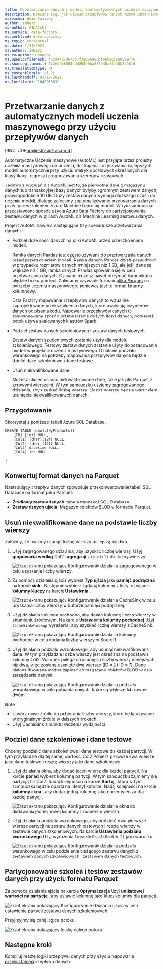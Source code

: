 ```yaml
---
title: Przetwarzanie danych z modeli zautomatyzowanych uczenia maszynowego (AutoML) przy użyciu przepływów danych
description: Dowiedz się, jak używać przepływów danych Azure Data Factory do przetwarzania danych z modeli zautomatyzowanych uczenia maszynowego (AutoML).
services: data-factory
author: amberz
co-author: ATLArcht
ms.service: data-factory
ms.workload: data-services
ms.topic: conceptual
ms.date: 1/31/2021
ms.author: amberz
ms.co-author: Donnana
ms.openlocfilehash: 45cd44cc0678b7f3a006a88bf66be2bca091af76
ms.sourcegitcommit: 772eb9c6684dd4864e0ba507945a83e48b8c16f0
ms.translationtype: MT
ms.contentlocale: pl-PL
ms.lasthandoff: 03/19/2021
ms.locfileid: "104595383"
---
```

# <a name="process-data-from-automated-machine-learning-models-by-using-data-flows"></a>Przetwarzanie danych z automatycznych modeli uczenia maszynowego przy użyciu przepływów danych

[!INCLUDE[appliesto-adf-asa-md](includes/appliesto-adf-asa-md.md)]

Automatyczne Uczenie maszynowe (AutoML) jest przyjęte przez projekty uczenia maszynowego do uczenia, dostrajania i uzyskiwania najlepszych modeli automatycznie przy użyciu metryk docelowych określonych dla klasyfikacji, regresji i prognozowania szeregów czasowych.

Jednym z wyzwań dla AutoML jest to, że pierwotne dane z magazynu danych lub transakcyjnej bazy danych byłyby ogromnym zestawem danych, prawdopodobnie 10 GB. Duży zestaw danych wymaga dłuższego czasu do uczenia modeli, dlatego zalecamy zoptymalizowanie przetwarzania danych przed przeszkoleniem Azure Machine Learning modeli. W tym samouczku przedstawiono sposób użycia Azure Data Factory do partycjonowania zestawu danych w plikach AutoML dla Machine Learning zestawu danych.

Projekt AutoML zawiera następujące trzy scenariusze przetwarzania danych:

* Podziel duże ilości danych na pliki AutoML przed przeszkoleniem modeli.

     [Ramka danych Pandas](https://pandas.pydata.org/pandas-docs/stable/getting_started/overview.html) jest często używana do przetwarzania danych przed przeszkoleniem modeli. Ramka danych Pandas działa prawidłowo w przypadku rozmiarów danych mniejszych niż 1 GB, ale jeśli dane są większe niż 1 GB, ramka danych Pandas spowalnia się w celu przetwarzania danych. Czasami możesz nawet otrzymać komunikat o błędzie braku pamięci. Zalecamy używanie formatu [pliku Parquet](https://parquet.apache.org/) na potrzeby uczenia maszynowego, ponieważ jest to format binarny kolumnowy.
    
     Data Factory mapowanie przepływów danych to wizualnie zaprojektowane przekształcenia danych, które uwalniają inżynierów danych od pisania kodu. Mapowanie przepływów danych to zaawansowany sposób przetwarzania dużych ilości danych, ponieważ potok używa skalowanych klastrów Spark.

* Podziel zestaw danych szkoleniowych i zestaw danych testowych.
    
    Zestaw danych szkoleniowych zostanie użyty dla modelu szkoleniowego. Testowy zestaw danych zostanie użyty do oszacowania modeli w projekcie uczenia maszynowego. Działanie podziału warunkowego na potrzeby mapowania przepływów danych będzie dzielić dane szkoleniowe i dane testowe.

* Usuń niekwalifikowane dane.

    Możesz chcieć usunąć niekwalifikowane dane, takie jak plik Parquet z zerowymi wierszami. W tym samouczku użyjemy zagregowanego działania, aby uzyskać liczbę wierszy. Liczba wierszy będzie warunkiem usunięcia niekwalifikowanych danych.

## <a name="preparation"></a>Przygotowanie

Skorzystaj z poniższej tabeli Azure SQL Database.

```
CREATE TABLE [dbo].[MyProducts](
    [ID] [int] NULL,
    [Col1] [char](124) NULL,
    [Col2] [char](124) NULL,
    [Col3] datetime NULL,
    [Col4] int NULL

) 

```

## <a name="convert-data-format-to-parquet"></a>Konwertuj format danych na Parquet

Następujący przepływ danych spowoduje przekonwertowanie tabeli SQL Database na format pliku Parquet:

- **Źródłowy zestaw danych**: tabela transakcji SQL Database.
- **Zestaw danych ujścia**: Magazyn obiektów BLOB w formacie Parquet.

## <a name="remove-unqualified-data-based-on-row-count"></a>Usuń niekwalifikowane dane na podstawie liczby wierszy

Załóżmy, że musimy usunąć liczbę wierszy mniejszą niż dwa.

1. Użyj zagregowanego działania, aby uzyskać liczbę wierszy. Użyj **grupowania według** Col2 i **agregacji** z `count(1)` dla liczby wierszy.

    ![Zrzut ekranu pokazujący Konfigurowanie działania zagregowanego w celu uzyskania liczby wierszy.](./media/scenario-dataflow-process-data-aml-models/aggregate-activity-addrowcount.png)

1. Za pomocą działania ujścia wybierz **Typ ujścia** jako **pamięć podręczna** na karcie **sink** . Następnie wybierz żądaną kolumnę z listy rozwijanej **kolumny kluczy** na karcie **Ustawienia** .

    ![Zrzut ekranu pokazujący Konfigurowanie działania CacheSink w celu uzyskania liczby wierszy w buforze pamięci podręcznej.](./media/scenario-dataflow-process-data-aml-models/cachesink-activity-addrowcount.png)

1. Użyj działania kolumna pochodna, aby dodać kolumnę liczba wierszy w strumieniu źródłowym. Na karcie **Ustawienia kolumny pochodnej** Użyj `CacheSink#lookup` wyrażenia, aby uzyskać liczbę wierszy z CacheSink.

    ![Zrzut ekranu pokazujący Konfigurowanie działania kolumny pochodnej w celu dodania liczby wierszy w Source1.](./media/scenario-dataflow-process-data-aml-models/derived-column-activity-rowcount-source-1.png)

1. Użyj działania podziału warunkowego, aby usunąć niekwalifikowane dane. W tym przykładzie liczba wierszy jest określana na podstawie kolumny Col2. Warunek polega na usunięciu liczby wierszy mniejszych niż dwa, więc zostaną usunięte dwa wiersze (ID = 2 i ID = 7). Dane niekwalifikowane można zapisać do magazynu obiektów BLOB w celu zarządzania danymi.

    ![Zrzut ekranu pokazujący Konfigurowanie działania podziału warunkowego w celu pobrania danych, które są większe lub równe dwóm.](./media/scenario-dataflow-process-data-aml-models/conditionalsplit-greater-or-equal-than-2.png)

> [!NOTE]
>    * Utwórz nowe źródło do pobierania liczby wierszy, które będą używane w oryginalnym źródle w dalszych krokach.
>    * Użyj CacheSink z punktu widzenia wydajności.

## <a name="split-training-data-and-test-data"></a>Podziel dane szkoleniowe i dane testowe

Chcemy podzielić dane szkoleniowe i dane testowe dla każdej partycji. W tym przykładzie dla tej samej wartości Col2 Pobierz pierwsze dwa wiersze jako dane testowe i resztę wierszy jako dane szkoleniowe.

1. Użyj działania okna, aby dodać jeden wiersz dla każdej partycji. Na karcie **ponad** wybierz kolumnę partycji. W tym samouczku zajmiemy się partycją for Col2. Nadaj kolejności na karcie **Sortuj** , która w tym samouczku będzie oparta na identyfikatorze. Nadaj kolejności na karcie **kolumny okna** , aby dodać jedną kolumnę jako numer wiersza dla każdej partycji.

    ![Zrzut ekranu pokazujący Konfigurowanie działania okna do dodawania jednej nowej kolumny z numerem wiersza.](./media/scenario-dataflow-process-data-aml-models/window-activity-add-row-number.png)

1. Użyj działania podziału warunkowego, aby podzielić dwa pierwsze wiersze partycji na zestaw danych testowych i resztę wierszy w zestawie danych szkoleniowych. Na karcie **Ustawienia podziału warunkowego** Użyj wyrażenia `lesserOrEqual(RowNum,2)` jako warunku.

    ![Zrzut ekranu pokazujący Konfigurowanie działania podziału warunkowego w celu podzielenia bieżącego zestawu danych z zestawem danych szkoleniowych i zestawem danych testowych.](./media/scenario-dataflow-process-data-aml-models/split-training-dataset-test-dataset.png)

## <a name="partition-the-training-and-test-datasets-with-parquet-format"></a>Partycjonowanie szkoleń i testów zestawów danych przy użyciu formatu Parquet

Za pomocą działania ujścia na karcie **Optymalizacja** Użyj **unikatowej wartości na partycję** , aby ustawić kolumnę jako klucz kolumny dla partycji.

![Zrzut ekranu pokazujący Konfigurowanie działania ujścia w celu ustawienia partycji zestawu danych szkoleniowych.](./media/scenario-dataflow-process-data-aml-models/partition-training-dataset-sink.png)

Przyjrzyjmy się całej logice potoku.

![Zrzut ekranu pokazujący logikę całego potoku.](./media/scenario-dataflow-process-data-aml-models/entire-pipeline.png)

## <a name="next-steps"></a>Następne kroki

Kompiluj resztę logiki przepływu danych przy użyciu mapowania [przekształceń](concepts-data-flow-overview.md)przepływu danych.
